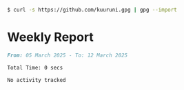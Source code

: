 ```bash
$ curl -s https://github.com/kuuruni.gpg | gpg --import
```

# Weekly Report

<!--START_SECTION:waka-->

```md
From: 05 March 2025 - To: 12 March 2025

Total Time: 0 secs

No activity tracked
```

<!--END_SECTION:waka-->
